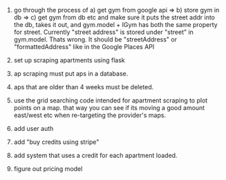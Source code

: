 1. go through the process of a) get gym from google api => b) store gym in db => c) get gym from db etc and make sure it puts the street addr into the db, takes it out, and gym.model + IGym has both the same property for street. Currently "street address" is stored under "street" in gym.model. Thats wrong. It should be "streetAddress" or "formattedAddress" like in the Google Places API

2. set up scraping apartments using flask

3. ap scraping must put aps in a database.

4. aps that are older than 4 weeks must be deleted.

5. use the grid searching code intended for apartment scraping to plot points on a map. that way you can see if its moving a good amount east/west etc when re-targeting the provider's maps.

6. add user auth

7. add "buy credits using stripe"

8. add system that uses a credit for each apartment loaded.

9. figure out pricing model
